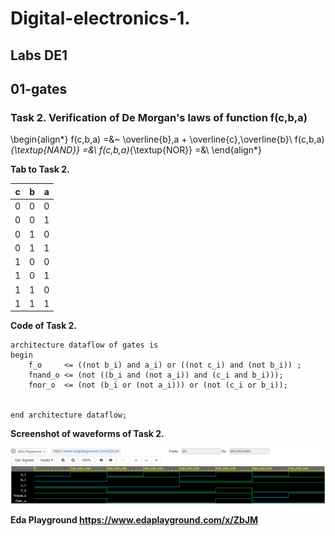 # Digital-electronics-1.

## Labs DE1 

## 01-gates
### Task 2. Verification of De Morgan's laws of function f(c,b,a) 

\begin{align*}
    f(c,b,a) =&~ \overline{b}\,a + \overline{c}\,\overline{b}\\
    f(c,b,a)_{\textup{NAND}} =&\\
    f(c,b,a)_{\textup{NOR}} =&\\
\end{align*}

**Tab to Task 2.**

| **c** | **b** | **a** |
| :-: | :-: | :-: |
| 0 | 0 | 0 |
| 0 | 0 | 1 |
| 0 | 1 | 0 |
| 0 | 1 | 1 |
| 1 | 0 | 0 |
| 1 | 0 | 1 |
| 1 | 1 | 0 |
| 1 | 1 | 1 |


**Code of Task 2.**
```
architecture dataflow of gates is
begin
    f_o     <= ((not b_i) and a_i) or ((not c_i) and (not b_i)) ;
    fnand_o <= (not ((b_i and (not a_i)) and (c_i and b_i)));
    fnor_o  <= (not (b_i or (not a_i))) or (not (c_i or b_i));
    

end architecture dataflow;
```

**Screenshot of waveforms of Task 2.**

![Simulation De Morgan's laws](Images/De_Morgans_Laws_signals.png)

**Eda Playground https://www.edaplayground.com/x/ZbJM**
